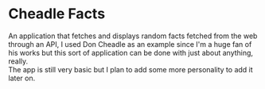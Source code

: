 # Cheadle Facts
An application that fetches and displays random facts fetched from the web through an API, I used Don Cheadle as an example since I'm a huge fan of his works but this sort of application can be done with just about anything, really. <br>
The app is still very basic but I plan to add some more personality to add it later on.
